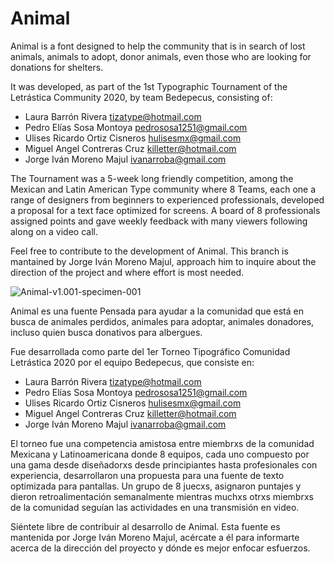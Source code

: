 # Animal

Animal is a font designed to help the community that is in search of lost animals, animals to adopt, donor animals, even those who are looking for donations for shelters.

It was developed, as part of the 1st Typographic Tournament of the Letrástica Community 2020, by team Bedepecus, consisting of:

- Laura Barrón Rivera tizatype@hotmail.com
- Pedro Elías Sosa Montoya pedrososa1251@gmail.com
- Ulises Ricardo Ortiz Cisneros hulisesmx@gmail.com
- Miguel Angel Contreras Cruz killetter@hotmail.com
- Jorge Iván Moreno Majul ivanarroba@gmail.com

The Tournament was a 5-week long friendly competition, among the Mexican and Latin American Type community where 8 Teams, each one a range of designers from beginners to experienced professionals, developed a proposal for a text face optimized for screens. A board of 8 professionals assigned points and gave weekly feedback with many viewers following along on a video call.

Feel free to contribute to the development of Animal. This branch is mantained by Jorge Iván Moreno Majul, approach him to inquire about the direction of the project and where effort is most needed.


![Animal-v1.001-specimen-001](/specimen/Animal-Light_Regular_Bold-v1.001-specimen-001.jpg "Animal")


Animal es una fuente Pensada para ayudar a la comunidad que está en busca de animales perdidos, animales para adoptar, animales donadores, incluso quien busca donativos para albergues.

Fue desarrollada como parte del 1er Torneo Tipográfico Comunidad Letrástica 2020 por el equipo Bedepecus, que consiste en:

- Laura Barrón Rivera tizatype@hotmail.com
- Pedro Elías Sosa Montoya pedrososa1251@gmail.com
- Ulises Ricardo Ortiz Cisneros hulisesmx@gmail.com
- Miguel Angel Contreras Cruz killetter@hotmail.com
- Jorge Iván Moreno Majul ivanarroba@gmail.com

El torneo fue una competencia amistosa entre miembrxs de la comunidad Mexicana y Latinoamericana donde 8 equipos, cada uno compuesto por una gama desde diseñadorxs desde principiantes hasta profesionales con experiencia, desarrollaron una propuesta para una fuente de texto optimizada para pantallas. Un grupo de 8 juecxs, asignaron puntajes y dieron retroalimentación semanalmente mientras muchxs otrxs miembrxs de la comunidad seguían las actividades en una transmisión en video.

Siéntete libre de contribuir al desarrollo de Animal. Esta fuente es mantenida por Jorge Iván Moreno Majul, acércate a él para informarte acerca de la dirección del proyecto y dónde es mejor enfocar esfuerzos.